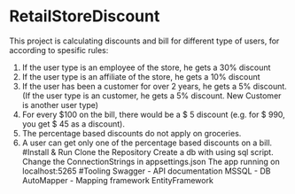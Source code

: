 # RetailStoreDiscount
 This project is calculating discounts and bill for different type of users, for according to spesific rules:
   1.	If the user type is an employee of the store, he gets a 30% discount
   2.	If the user type is an affiliate of the store, he gets a 10% discount
   3.	If the user has been a customer for over 2 years, he gets a 5% discount. (If the user type is an customer, he gets a 5% discount. New Customer is another user type)
   4.	For every $100 on the bill, there would be a $ 5 discount (e.g. for $ 990, you get $ 45 as a discount).
   5.	The percentage based discounts do not apply on groceries.
   6.	A user can get only one of the percentage based discounts on a bill.
#Install & Run
Clone the Repository
Create a db with using sql script.
Change the ConnectionStrings in appsettings.json
The app running on localhost:5265
#Tooling
Swagger - API documentation
MSSQL - DB
AutoMapper - Mapping framework
EntityFramework
